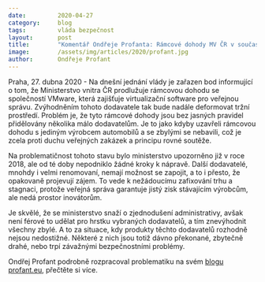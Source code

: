 ```yaml
---
date:         2020-04-27
category:     blog
tags:         vláda bezpečnost
layout:       post
title:        "Komentář Ondřeje Profanta: Rámcové dohody MV ČR v současné podobě jsou jen pokřivením tržního prostředí"
image:        /assets/img/articles/2020/profant.jpg
author:       Ondřeje Profant
--- 
```




Praha, 27. dubna 2020 - Na dnešní jednání vlády je zařazen bod informující o tom, že Ministerstvo vnitra ČR prodlužuje rámcovou dohodu se společností VMware, která zajišťuje virtualizační software pro veřejnou správu. Zvýhodněním tohoto dodavatele tak bude nadále deformovat tržní prostředí. Problém je, že tyto rámcové dohody jsou bez jasných pravidel přidělovány několika málo dodavatelům. Je to jako kdyby uzavřeli rámcovou dohodu s jediným výrobcem automobilů a se zbylými se nebavili, což je zcela proti duchu veřejných zakázek a principu rovné soutěže.

Na problematičnost tohoto stavu bylo ministerstvo upozorněno již v roce 2018, ale od té doby nepodniklo žádné kroky k nápravě. Další dodavatelé, mnohdy i velmi renomovaní, nemají možnost se zapojit, a to i přesto, že opakovaně projevují zájem. To vede k nežádoucímu zafixování trhu a stagnaci, protože veřejná správa garantuje jistý zisk stávajícím výrobcům, ale nedá prostor inovátorům.

Je skvělé, že se ministerstvo snaží o zjednodušení administrativy, avšak není férové to udělat pro hrstku vybraných dodavatelů, a tím znevýhodnit všechny zbylé. A to za situace, kdy produkty těchto dodavatelů rozhodně nejsou nedostižné. Některé z nich jsou totiž dávno překonané, zbytečně drahé, nebo trpí závažnými bezpečnostními problémy.

Ondřej Profant podrobně rozpracoval problematiku na svém [blogu profant.eu](https://www.profant.eu/2020/ramcove-dohody-mvcr.html), přečtěte si více.

